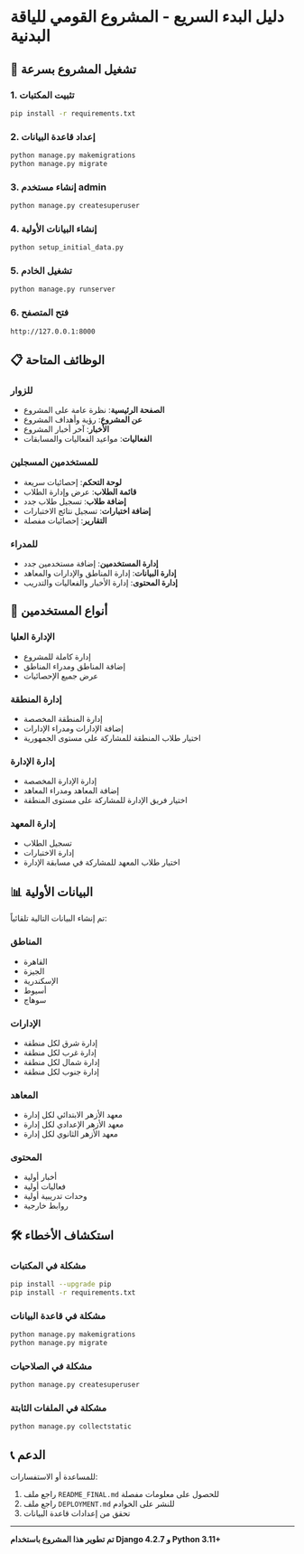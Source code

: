 # دليل البدء السريع - المشروع القومي للياقة البدنية

## 🚀 تشغيل المشروع بسرعة

### 1. تثبيت المكتبات
```bash
pip install -r requirements.txt
```

### 2. إعداد قاعدة البيانات
```bash
python manage.py makemigrations
python manage.py migrate
```

### 3. إنشاء مستخدم admin
```bash
python manage.py createsuperuser
```

### 4. إنشاء البيانات الأولية
```bash
python setup_initial_data.py
```

### 5. تشغيل الخادم
```bash
python manage.py runserver
```

### 6. فتح المتصفح
```
http://127.0.0.1:8000
```

## 📋 الوظائف المتاحة

### للزوار
- **الصفحة الرئيسية**: نظرة عامة على المشروع
- **عن المشروع**: رؤية وأهداف المشروع
- **الأخبار**: آخر أخبار المشروع
- **الفعاليات**: مواعيد الفعاليات والمسابقات

### للمستخدمين المسجلين
- **لوحة التحكم**: إحصائيات سريعة
- **قائمة الطلاب**: عرض وإدارة الطلاب
- **إضافة طلاب**: تسجيل طلاب جدد
- **إضافة اختبارات**: تسجيل نتائج الاختبارات
- **التقارير**: إحصائيات مفصلة

### للمدراء
- **إدارة المستخدمين**: إضافة مستخدمين جدد
- **إدارة البيانات**: إدارة المناطق والإدارات والمعاهد
- **إدارة المحتوى**: إدارة الأخبار والفعاليات والتدريب

## 🔐 أنواع المستخدمين

### الإدارة العليا
- إدارة كاملة للمشروع
- إضافة المناطق ومدراء المناطق
- عرض جميع الإحصائيات

### إدارة المنطقة
- إدارة المنطقة المخصصة
- إضافة الإدارات ومدراء الإدارات
- اختيار طلاب المنطقة للمشاركة على مستوى الجمهورية

### إدارة الإدارة
- إدارة الإدارة المخصصة
- إضافة المعاهد ومدراء المعاهد
- اختيار فريق الإدارة للمشاركة على مستوى المنطقة

### إدارة المعهد
- تسجيل الطلاب
- إدارة الاختبارات
- اختيار طلاب المعهد للمشاركة في مسابقة الإدارة

## 📊 البيانات الأولية

تم إنشاء البيانات التالية تلقائياً:

### المناطق
- القاهرة
- الجيزة
- الإسكندرية
- أسيوط
- سوهاج

### الإدارات
- إدارة شرق لكل منطقة
- إدارة غرب لكل منطقة
- إدارة شمال لكل منطقة
- إدارة جنوب لكل منطقة

### المعاهد
- معهد الأزهر الابتدائي لكل إدارة
- معهد الأزهر الإعدادي لكل إدارة
- معهد الأزهر الثانوي لكل إدارة

### المحتوى
- أخبار أولية
- فعاليات أولية
- وحدات تدريبية أولية
- روابط خارجية

## 🛠️ استكشاف الأخطاء

### مشكلة في المكتبات
```bash
pip install --upgrade pip
pip install -r requirements.txt
```

### مشكلة في قاعدة البيانات
```bash
python manage.py makemigrations
python manage.py migrate
```

### مشكلة في الصلاحيات
```bash
python manage.py createsuperuser
```

### مشكلة في الملفات الثابتة
```bash
python manage.py collectstatic
```

## 📞 الدعم

للمساعدة أو الاستفسارات:
1. راجع ملف `README_FINAL.md` للحصول على معلومات مفصلة
2. راجع ملف `DEPLOYMENT.md` للنشر على الخوادم
3. تحقق من إعدادات قاعدة البيانات

---

**تم تطوير هذا المشروع باستخدام Django 4.2.7 و Python 3.11+**
